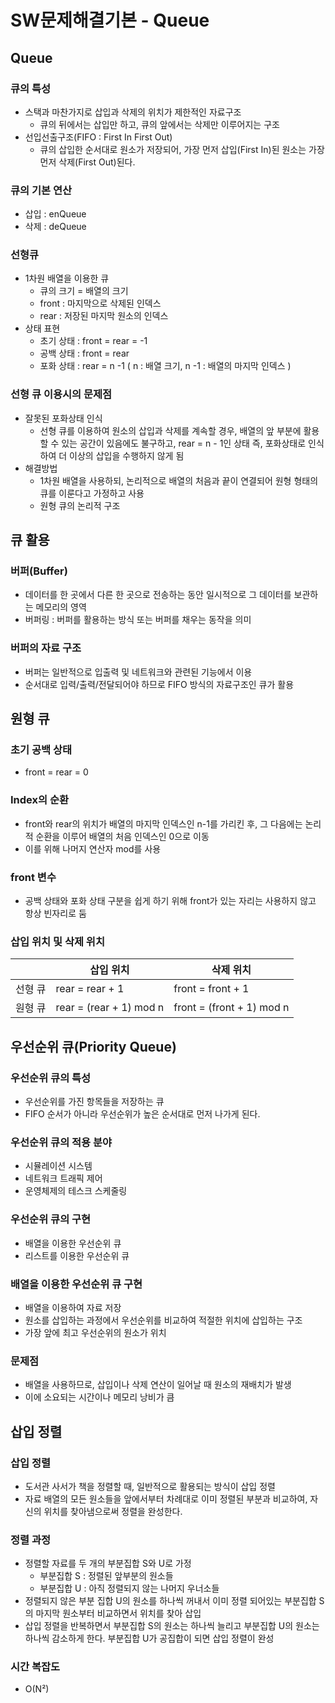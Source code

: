 # SW문제해결기본 - Queue

## Queue

### 큐의 특성

- 스택과 마찬가지로 삽입과 삭제의 위치가 제한적인 자료구조
    - 큐의 뒤에서는 삽입만 하고, 큐의 앞에서는 삭제만 이루어지는 구조
- 선입선출구조(FIFO : First In First Out)
    - 큐의 삽입한 순서대로 원소가 저장되어, 가장 먼저 삽입(First In)된 원소는 가장 먼저 삭제(First Out)된다.

### 큐의 기본 연산

- 삽입 : enQueue
- 삭제 : deQueue

### 선형큐

- 1차원 배열을 이용한 큐
    - 큐의 크기 = 배열의 크기
    - front : 마지막으로 삭제된 인덱스
    - rear : 저장된 마지막 원소의 인덱스
- 상태 표현
    - 초기 상태 : front = rear = -1
    - 공백 상태 : front = rear
    - 포화 상태 : rear = n -1 ( n : 배열 크기, n -1 : 배열의 마지막 인덱스 )

### 선형 큐 이용시의 문제점

- 잘못된 포화상태 인식
    - 선형 큐를 이용하여 원소의 삽입과 삭제를 계속할 경우, 배열의 앞 부분에 활용할 수 있는 공간이 있음에도 불구하고, rear = n - 1인 상태 즉, 포화상태로 인식하여 더 이상의 삽입을 수행하지 않게 됨
- 해결방법
    - 1차원 배열을 사용하되, 논리적으로 배열의 처음과 끝이 연결되어 원형 형태의 큐를 이룬다고 가정하고 사용
    - 원형 큐의 논리적 구조

## 큐 활용

### 버퍼(Buffer)

- 데이터를 한 곳에서 다른 한 곳으로 전송하는 동안 일시적으로 그 데이터를 보관하는 메모리의 영역
- 버퍼링 : 버퍼를 활용하는 방식 또는 버퍼를 채우는 동작을 의미

### 버퍼의 자료 구조

- 버퍼는 일반적으로 입출력 및 네트워크와 관련된 기능에서 이용
- 순서대로 입력/출력/전달되어야 하므로 FIFO 방식의 자료구조인 큐가 활용

## 원형 큐

### 초기 공백 상태

- front = rear = 0

### Index의 순환

- front와 rear의 위치가 배열의 마지막 인덱스인 n-1를 가리킨 후, 그 다음에는 논리적 순환을 이루어 배열의 처음 인덱스인 0으로 이동
- 이를 위해 나머지 연산자 mod를 사용

### front 변수

- 공백 상태와 포화 상태 구분을 쉽게 하기 위해 front가 있는 자리는 사용하지 않고 항상 빈자리로 둠

### 삽입 위치 및 삭제 위치

|  | 삽입 위치 | 삭제 위치 |
| --- | --- | --- |
| 선형 큐 | rear = rear + 1 | front = front + 1 |
| 원형 큐 | rear = (rear + 1) mod n | front = (front + 1) mod n |

## 우선순위 큐(Priority Queue)

### 우선순위 큐의 특성

- 우선순위를 가진 항목들을 저장하는 큐
- FIFO 순서가 아니라 우선순위가 높은 순서대로 먼저 나가게 된다.

### 우선순위 큐의 적용 분야

- 시뮬레이션 시스템
- 네트워크 트래픽 제어
- 운영체제의 테스크 스케줄링

### 우선순위 큐의 구현

- 배열을 이용한 우선순위 큐
- 리스트를 이용한 우선순위 큐

### 배열을 이용한 우선순위 큐 구현

- 배열을 이용하여 자료 저장
- 원소를 삽입하는 과정에서 우선순위를 비교하여 적절한 위치에 삽입하는 구조
- 가장 앞에 최고 우선순위의 원소가 위치

### 문제점

- 배열을 사용하므로, 삽입이나 삭제 연산이 일어날 때 원소의 재배치가 발생
- 이에 소요되는 시간이나 메모리 낭비가 큼

## 삽입 정렬

### 삽입 정렬

- 도서관 사서가 책을 정렬할 때, 일반적으로 활용되는 방식이 삽입 정렬
- 자료 배열의 모든 원소들을 앞에서부터 차례대로 이미 정렬된 부분과 비교하여, 자신의 위치를 찾아냄으로써 정렬을 완성한다.

### 정렬 과정

- 정렬할 자료를 두 개의 부분집합 S와 U로 가정
    - 부분집합 S : 정렬된 앞부분의 원소들
    - 부분집합 U : 아직 정렬되지 않는 나머지 우너소들
- 정렬되지 않은 부분 집합 U의 원소를 하나씩 꺼내서 이미 정렬 되어있는 부분집합 S의 마지막 원소부터 비교하면서 위치를 찾아 삽입
- 삽입 정렬을 반복하면서 부분집합 S의 원소는 하나씩 늘리고 부분집합 U의 원소는 하나씩 감소하게 한다. 부분집합 U가 공집합이 되면 삽입 정렬이 완성

### 시간 복잡도

- O(N²)